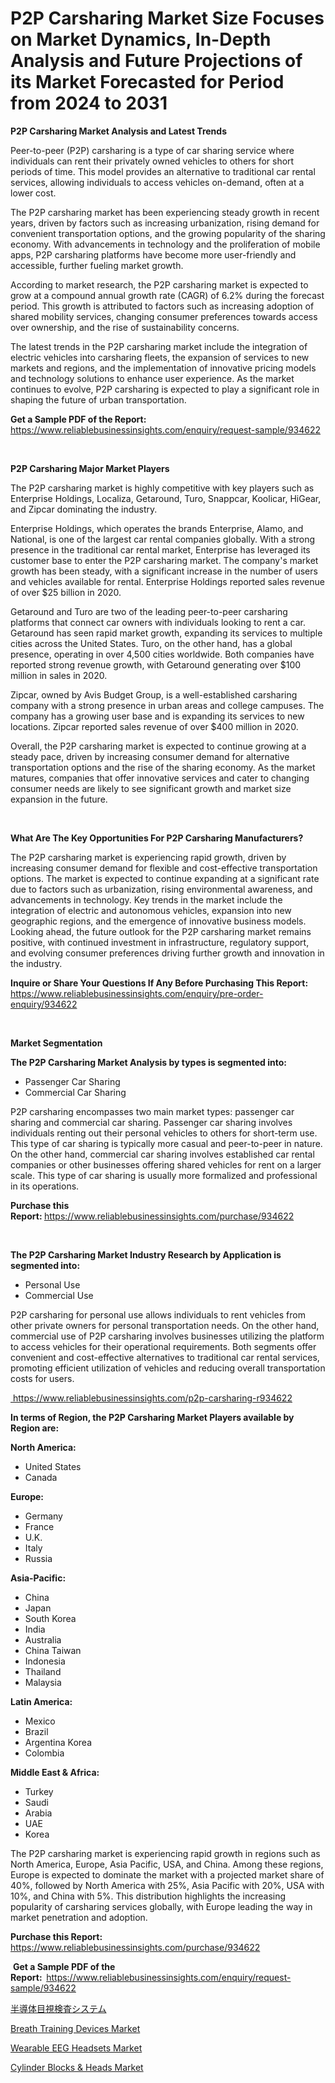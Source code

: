 <p><h1>P2P Carsharing Market Size Focuses on Market Dynamics, In-Depth Analysis and Future Projections of its Market Forecasted for Period from 2024 to 2031</h1></p><p><strong>P2P Carsharing Market Analysis and Latest Trends</strong></p>
<p><p>Peer-to-peer (P2P) carsharing is a type of car sharing service where individuals can rent their privately owned vehicles to others for short periods of time. This model provides an alternative to traditional car rental services, allowing individuals to access vehicles on-demand, often at a lower cost.</p><p>The P2P carsharing market has been experiencing steady growth in recent years, driven by factors such as increasing urbanization, rising demand for convenient transportation options, and the growing popularity of the sharing economy. With advancements in technology and the proliferation of mobile apps, P2P carsharing platforms have become more user-friendly and accessible, further fueling market growth.</p><p>According to market research, the P2P carsharing market is expected to grow at a compound annual growth rate (CAGR) of 6.2% during the forecast period. This growth is attributed to factors such as increasing adoption of shared mobility services, changing consumer preferences towards access over ownership, and the rise of sustainability concerns.</p><p>The latest trends in the P2P carsharing market include the integration of electric vehicles into carsharing fleets, the expansion of services to new markets and regions, and the implementation of innovative pricing models and technology solutions to enhance user experience. As the market continues to evolve, P2P carsharing is expected to play a significant role in shaping the future of urban transportation.</p></p>
<p><strong>Get a Sample PDF of the Report:&nbsp;</strong> <a href="https://www.reliablebusinessinsights.com/enquiry/request-sample/934622">https://www.reliablebusinessinsights.com/enquiry/request-sample/934622</a></p>
<p>&nbsp;</p>
<p><strong>P2P Carsharing Major Market Players</strong></p>
<p><p>The P2P carsharing market is highly competitive with key players such as Enterprise Holdings, Localiza, Getaround, Turo, Snappcar, Koolicar, HiGear, and Zipcar dominating the industry. </p><p>Enterprise Holdings, which operates the brands Enterprise, Alamo, and National, is one of the largest car rental companies globally. With a strong presence in the traditional car rental market, Enterprise has leveraged its customer base to enter the P2P carsharing market. The company's market growth has been steady, with a significant increase in the number of users and vehicles available for rental. Enterprise Holdings reported sales revenue of over $25 billion in 2020.</p><p>Getaround and Turo are two of the leading peer-to-peer carsharing platforms that connect car owners with individuals looking to rent a car. Getaround has seen rapid market growth, expanding its services to multiple cities across the United States. Turo, on the other hand, has a global presence, operating in over 4,500 cities worldwide. Both companies have reported strong revenue growth, with Getaround generating over $100 million in sales in 2020.</p><p>Zipcar, owned by Avis Budget Group, is a well-established carsharing company with a strong presence in urban areas and college campuses. The company has a growing user base and is expanding its services to new locations. Zipcar reported sales revenue of over $400 million in 2020. </p><p>Overall, the P2P carsharing market is expected to continue growing at a steady pace, driven by increasing consumer demand for alternative transportation options and the rise of the sharing economy. As the market matures, companies that offer innovative services and cater to changing consumer needs are likely to see significant growth and market size expansion in the future.</p></p>
<p>&nbsp;</p>
<p><strong>What Are The Key Opportunities For P2P Carsharing Manufacturers?</strong></p>
<p><p>The P2P carsharing market is experiencing rapid growth, driven by increasing consumer demand for flexible and cost-effective transportation options. The market is expected to continue expanding at a significant rate due to factors such as urbanization, rising environmental awareness, and advancements in technology. Key trends in the market include the integration of electric and autonomous vehicles, expansion into new geographic regions, and the emergence of innovative business models. Looking ahead, the future outlook for the P2P carsharing market remains positive, with continued investment in infrastructure, regulatory support, and evolving consumer preferences driving further growth and innovation in the industry.</p></p>
<p><strong>Inquire or Share Your Questions If Any Before Purchasing This Report:</strong> <a href="https://www.reliablebusinessinsights.com/enquiry/pre-order-enquiry/934622">https://www.reliablebusinessinsights.com/enquiry/pre-order-enquiry/934622</a></p>
<p>&nbsp;</p>
<p><strong>Market Segmentation</strong></p>
<p><strong>The P2P Carsharing Market Analysis by types is segmented into:</strong></p>
<p><ul><li>Passenger Car Sharing</li><li>Commercial Car Sharing</li></ul></p>
<p><p>P2P carsharing encompasses two main market types: passenger car sharing and commercial car sharing. Passenger car sharing involves individuals renting out their personal vehicles to others for short-term use. This type of car sharing is typically more casual and peer-to-peer in nature. On the other hand, commercial car sharing involves established car rental companies or other businesses offering shared vehicles for rent on a larger scale. This type of car sharing is usually more formalized and professional in its operations.</p></p>
<p><strong>Purchase this Report:&nbsp;</strong><a href="https://www.reliablebusinessinsights.com/purchase/934622">https://www.reliablebusinessinsights.com/purchase/934622</a></p>
<p>&nbsp;</p>
<p><strong>The P2P Carsharing Market Industry Research by Application is segmented into:</strong></p>
<p><ul><li>Personal Use</li><li>Commercial Use</li></ul></p>
<p><p>P2P carsharing for personal use allows individuals to rent vehicles from other private owners for personal transportation needs. On the other hand, commercial use of P2P carsharing involves businesses utilizing the platform to access vehicles for their operational requirements. Both segments offer convenient and cost-effective alternatives to traditional car rental services, promoting efficient utilization of vehicles and reducing overall transportation costs for users.</p></p>
<p><a href="https://www.reliablebusinessinsights.com/p2p-carsharing-r934622">&nbsp;https://www.reliablebusinessinsights.com/p2p-carsharing-r934622</a></p>
<p><strong>In terms of Region, the P2P Carsharing Market Players available by Region are:</strong></p>
<p>
    <p> <strong> North America: </strong>
        <ul>
            <li>United States</li>
            <li>Canada</li>
        </ul>
        </p> 
    <p> <strong> Europe: </strong>
        <ul>
            <li>Germany</li>
            <li>France</li>
            <li>U.K.</li>
            <li>Italy</li>
            <li>Russia</li>
        </ul>
        </p> 
    <p> <strong> Asia-Pacific: </strong>
        <ul>
            <li>China</li>
            <li>Japan</li>
            <li>South Korea</li>
            <li>India</li>
            <li>Australia</li>
            <li>China Taiwan</li>
            <li>Indonesia</li>
            <li>Thailand</li>
            <li>Malaysia</li>
        </ul>
        </p> 
    <p> <strong> Latin America: </strong>
        <ul>
            <li>Mexico</li>
            <li>Brazil</li>
            <li>Argentina Korea</li>
            <li>Colombia</li>
        </ul>
        </p> 
    <p> <strong> Middle East & Africa: </strong>
        <ul>
            <li>Turkey</li>
            <li>Saudi</li>
            <li>Arabia</li>
            <li>UAE</li>
            <li>Korea</li>
        </ul>
    </p>
    </p>
<p><p>The P2P carsharing market is experiencing rapid growth in regions such as North America, Europe, Asia Pacific, USA, and China. Among these regions, Europe is expected to dominate the market with a projected market share of 40%, followed by North America with 25%, Asia Pacific with 20%, USA with 10%, and China with 5%. This distribution highlights the increasing popularity of carsharing services globally, with Europe leading the way in market penetration and adoption.</p></p>
<p><strong>Purchase this Report: </strong><a href="https://www.reliablebusinessinsights.com/purchase/934622">https://www.reliablebusinessinsights.com/purchase/934622</a></p>
<p>&nbsp;<strong>Get a Sample PDF of the Report:&nbsp;&nbsp;</strong><a href="https://www.reliablebusinessinsights.com/enquiry/request-sample/934622">https://www.reliablebusinessinsights.com/enquiry/request-sample/934622</a></p>
<p><strong></strong></p>
<p><p><a href="https://github.com/FredaJerde/Market-Research-Report-List-1/blob/main/9252666174495.md">半導体目視検査システム</a></p><p><a href="https://github.com/NaomieConner2023/Market-Research-Report-List-1/blob/main/breath-training-devices-market.md">Breath Training Devices Market</a></p><p><a href="https://github.com/iprahimabdulrahmman/Market-Research-Report-List-1/blob/main/wearable-eeg-headsets-market.md">Wearable EEG Headsets Market</a></p><p><a href="https://issuu.com/reportprime-2/docs/cylinder-blocks-heads-market-size-2030.pptx">Cylinder Blocks & Heads Market</a></p></p>